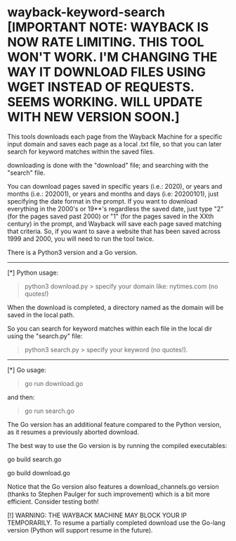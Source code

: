 # wayback-keyword-search [IMPORTANT NOTE: WAYBACK IS NOW RATE LIMITING. THIS TOOL WON'T WORK. I'M CHANGING THE WAY IT DOWNLOAD FILES USING WGET INSTEAD OF REQUESTS. SEEMS WORKING. WILL UPDATE WITH NEW VERSION SOON.]

This tools downloads each page from the Wayback Machine for a specific input domain and saves each page as a local .txt file, so that you can later search for keyword matches within the saved files.

downloading is done with the "download" file; and searching with the "search" file.

You can download pages saved in specific years (i.e.: 2020), or years and months (i.e.: 202001), or years and months and days (i.e: 20200101), just specifying the date format in the prompt. If you want to download everything in the 2000's or 19**'s regardless the saved date, just type "2" (for the pages saved past 2000) or "1" (for the pages saved in the XXth century) in the prompt, and Wayback will save each page saved matching that criteria. So, if you want to save a website that has been saved across 1999 and 2000, you will need to run the tool twice.

There is a Python3 version and a Go version.

--------------------------

[*] Python usage:

> python3 download.py > specify your domain like: nytimes.com (no quotes!)

When the download is completed, a directory named as the domain will be saved in the local path.

So you can search for keyword matches within each file in the local dir using the "search.py" file:

> python3 search.py > specify your keyword (no quotes!).

--------------------------

[*] Go usage:

> go run download.go

and then:

> go run search.go

The Go version has an additional feature compared to the Python version, as it resumes a previously aborted download.

The best way to use the Go version is by running the compiled executables:

go build search.go

go build download.go

Notice that the Go version also features a download_channels.go version (thanks to Stephen Paulger for such improvement) which is a bit more efficient. Consider testing both!

[!] WARNING: THE WAYBACK MACHINE MAY BLOCK YOUR IP TEMPORARILY. To resume a partially completed download use the Go-lang version (Python will support resume in the future).
